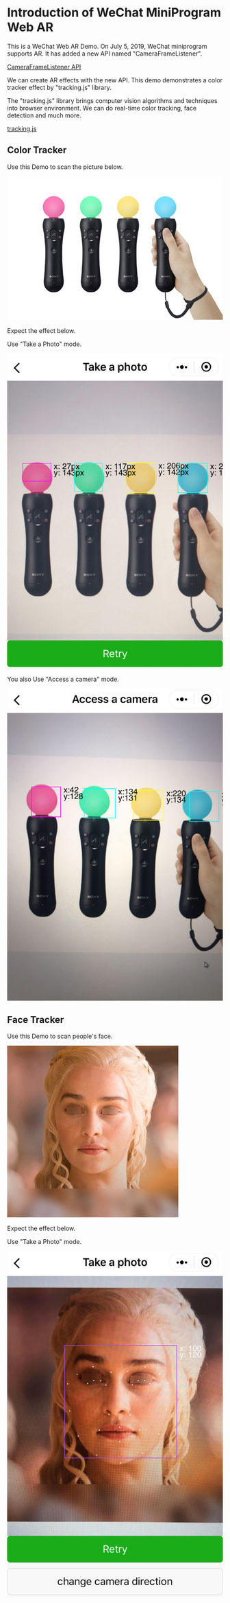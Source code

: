 # Introduction of WeChat MiniProgram Web AR 

This is a WeChat Web AR Demo. On July 5, 2019, WeChat miniprogram supports AR. It has added a new API named "CameraFrameListener".

[CameraFrameListener API](https://developers.weixin.qq.com/miniprogram/dev/api/media/camera/CameraContext.onCameraFrame.html)

We can create AR effects with the new API. This demo demonstrates a color tracker effect by "tracking.js" library. 

The "tracking.js" library brings computer vision algorithms and techniques into browser environment. We can do real-time color tracking, face detection and much more.

[tracking.js](https://trackingjs.com/)

## Color Tracker

Use this Demo to scan the picture below.

![avatar](sample.png)

Expect the effect below.

Use "Take a Photo" mode.

![avatar](sample3.jpg)

You also Use "Access a camera" mode.

![avatar](sample4.jpg)

## Face Tracker

Use this Demo to scan people's face.

![avatar](face.jpg)

Expect the effect below.

Use "Take a Photo" mode.

![avatar](sample5.jpg)

